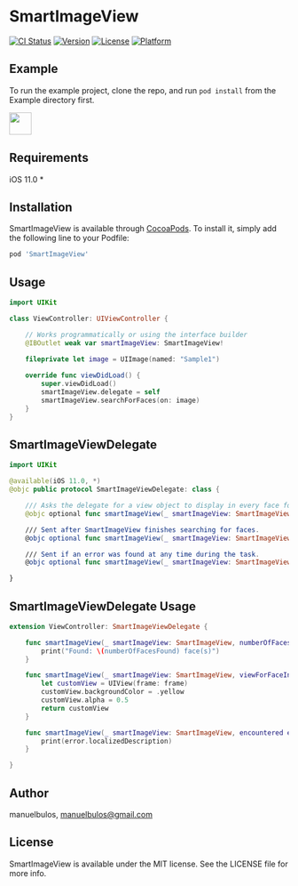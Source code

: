 # SmartImageView

[![CI Status](https://img.shields.io/travis/manuelbulos/SmartImageView.svg?style=flat)](https://travis-ci.org/manuelbulos/SmartImageView)
[![Version](https://img.shields.io/cocoapods/v/SmartImageView.svg?style=flat)](https://cocoapods.org/pods/SmartImageView)
[![License](https://img.shields.io/cocoapods/l/SmartImageView.svg?style=flat)](https://cocoapods.org/pods/SmartImageView)
[![Platform](https://img.shields.io/cocoapods/p/SmartImageView.svg?style=flat)](https://cocoapods.org/pods/SmartImageView)

## Example
To run the example project, clone the repo, and run `pod install` from the Example directory first.

<img src="https://media.giphy.com/media/cI9xp60ulot7b5PRxO/giphy.gif" width="40" height="40" />

## Requirements
iOS 11.0 *

## Installation

SmartImageView is available through [CocoaPods](https://cocoapods.org). To install
it, simply add the following line to your Podfile:

```ruby
pod 'SmartImageView'
```

## Usage
```swift
import UIKit

class ViewController: UIViewController {

    // Works programmatically or using the interface builder
    @IBOutlet weak var smartImageView: SmartImageView!
    
    fileprivate let image = UIImage(named: "Sample1")

    override func viewDidLoad() {
        super.viewDidLoad()
        smartImageView.delegate = self
        smartImageView.searchForFaces(on: image)
    }
}
```

## SmartImageViewDelegate
```swift
import UIKit

@available(iOS 11.0, *)
@objc public protocol SmartImageViewDelegate: class {

    /// Asks the delegate for a view object to display in every face found.
    @objc optional func smartImageView(_ smartImageView: SmartImageView, viewForFaceIn frame: CGRect) -> UIView

    /// Sent after SmartImageView finishes searching for faces.
    @objc optional func smartImageView(_ smartImageView: SmartImageView, numberOfFacesFound: Int)

    /// Sent if an error was found at any time during the task.
    @objc optional func smartImageView(_ smartImageView: SmartImageView, encountered error: Error)

}
```

## SmartImageViewDelegate Usage
```swift
extension ViewController: SmartImageViewDelegate {

    func smartImageView(_ smartImageView: SmartImageView, numberOfFacesFound: Int) {
        print("Found: \(numberOfFacesFound) face(s)")
    }

    func smartImageView(_ smartImageView: SmartImageView, viewForFaceIn frame: CGRect) -> UIView {
        let customView = UIView(frame: frame)
        customView.backgroundColor = .yellow
        customView.alpha = 0.5
        return customView
    }

    func smartImageView(_ smartImageView: SmartImageView, encountered error: Error) {
        print(error.localizedDescription)
    }

}
```

## Author

manuelbulos, manuelbulos@gmail.com

## License

SmartImageView is available under the MIT license. See the LICENSE file for more info.

